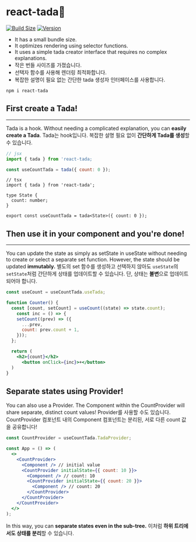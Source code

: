 # react-tada🎉

[![Build Size](https://img.shields.io/bundlephobia/minzip/react-tada?label=bundle%20size&style=flat&colorA=&colorB=)](https://bundlephobia.com/package/react-tada@0.0.1) [![Version](https://img.shields.io/npm/v/react-tada?style=flat&colorA=&colorB=)](https://www.npmjs.com/package/zustand)

- It has a small bundle size.
- It optimizes rendering using selector functions.
- It uses a simple tada creator interface that requires no complex explanations.
- 작은 번들 사이즈를 가졌습니다.
- 선택자 함수를 사용해 렌더링 최적화합니다.
- 복잡한 설명이 필요 없는 간단한 tada 생성자 인터페이스를 사용합니다.

```
npm i react-tada
```

## First create a Tada!

---

Tada is a hook.
Without needing a complicated explanation, you can **easily create a Tada**.
Tada는 hook입니다.
복잡한 설명 필요 없이 **간단하게 Tada를 생성**할 수 있습니다.

```jsx
// jsx
import { tada } from 'react-tada;

const useCountTada = tada({ count: 0 });
```

```tsx
// tsx
import { tada } from 'react-tada';

type State {
  count: number;
}

export const useCountTada = tada<State>({ count: 0 });
```

## Then use it in your component and you're done!

---

You can update the state as simply as setState in useState without needing to create or select a separate set function.
However, the state should be updated **immutably.**
별도의 set 함수를 생성하고 선택하지 않아도 `useState`의 `setState`처럼 간단하게 상태를 업데이트할 수 있습니다.
단, 상태는 **불변**으로 업데이트되어야 합니다.

```jsx
const useCount = useCountTada.useTada;

function Counter() {
  const [count, setCount] = useCount((state) => state.count);
    const inc = () => {
    setCount((prev) => ({
      ...prev,
      count: prev.count + 1,
    }));
  };

  return (
    <h2>{count}</h2>
      <button onClick={inc}>+</button>
  )
}
```

## Separate states using Provider!

You can also use a Provider.
The Component within the CountProvider will share separate, distinct count values!
Provider를 사용할 수도 있습니다.
CountProvider 컴포넌트 내의 Component 컴포넌트는 분리된, 서로 다른 count 값을 공유합니다!

```jsx
const CountProvider = useCountTada.TadaProvider;

const App = () => (
  <>
    <CountProvider>
      <Component /> // initial value
      <CountProvider initialState={{ count: 10 }}>
        <Component /> // count: 10
        <CountProvider initialState={{ count: 20 }}>
          <Component /> // count: 20
        </CountProvider>
      </CountProvider>
    </CountProvider>
  </>
);
```

In this way, you can **separate states even in the sub-tree.**
이처럼 **하위 트리에서도 상태를 분리**할 수 있습니다.
